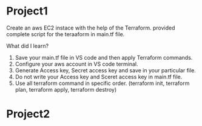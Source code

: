 # Project1
Create an aws EC2 instace with the help of the Terraform. 
provided complete script for the teraaform in main.tf file.


What did I learn?
1. Save your main.tf file in VS code and then apply Terraform commands.
2. Configure your aws account in VS code terminal.
3. Generate Access key, Secret access key and save in your particular file.
4. Do not write your Access key and Sceret access key in main.tf file.
5. Use all terraform command in specific order. (terraform init, terraform plan, terraform apply, terraform destroy)

# Project2


